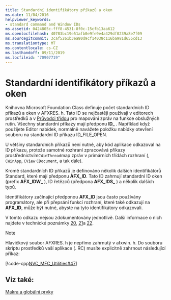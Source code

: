 ```yaml
---
title: Standardní identifikátory příkazů a oken
ms.date: 11/04/2016
helpviewer_keywords:
- standard command and Window IDs
ms.assetid: 0424805c-fff8-4531-8f0c-15cfb13aa612
ms.openlocfilehash: 40783bc19e51afb0e9fe9e4a429df0239a8e7f09
ms.sourcegitcommit: 3caf5261b3ea80d9cf14038c116ba981d655cd13
ms.translationtype: MT
ms.contentlocale: cs-CZ
ms.lasthandoff: 09/11/2019
ms.locfileid: "70907719"
---
```

# <a name="standard-command-and-window-ids"></a>Standardní identifikátory příkazů a oken

Knihovna Microsoft Foundation Class definuje počet standardních ID příkazů a oken v AFXRES. h. Tato ID se nejčastěji používají v editorech prostředků a v [Průvodci třídou](mfc-class-wizard.md) pro mapování zpráv na funkce obslužných rutin. Všechny standardní příkazy mají předponu **ID_** . Například když použijete Editor nabídek, normálně navážete položku nabídky otevření souboru na standardní ID příkazu ID_FILE_OPEN.

U většiny standardních příkazů není nutné, aby kód aplikace odkazoval na ID příkazu, protože samotné rozhraní zpracovává příkazy prostřednictvím`CWinThread`map zpráv v primárních třídách rozhraní (, `CWinApp`, `CView` `CDocument`, a tak dále).

Kromě standardních ID příkazů je definováno několik dalších identifikátorů Standard, které mají předponu **AFX_ID**. Tato ID zahrnují standardní ID oken (prefix **AFX_IDW_** ), ID řetězců (předpona **AFX_IDS_** ) a několik dalších typů.

Identifikátory začínající předponou **AFX_ID** jsou často používány programátory, ale při přepsání funkcí rozhraní, které také odkazují na **AFX_ID**, může být nutné, abyste na tyto identifikátory odkazovali.

V tomto odkazu nejsou zdokumentovány jednotlivě. Další informace o nich najdete v technické poznámky [20](../../mfc/tn020-id-naming-and-numbering-conventions.md), [21](../../mfc/tn021-command-and-message-routing.md)a [22](../../mfc/tn022-standard-commands-implementation.md).

> [!NOTE]
>  Hlavičkový soubor AFXRES. h je nepřímo zahrnutý v afxwin. h. Do souboru skriptu prostředků vaší aplikace (. RC) musíte explicitně zahrnout následující příkaz:

[!code-cpp[NVC_MFC_Utilities#47](../../mfc/codesnippet/cpp/standard-command-and-window-ids_1.h)]

## <a name="see-also"></a>Viz také:

[Makra a globální prvky](../../mfc/reference/mfc-macros-and-globals.md)
